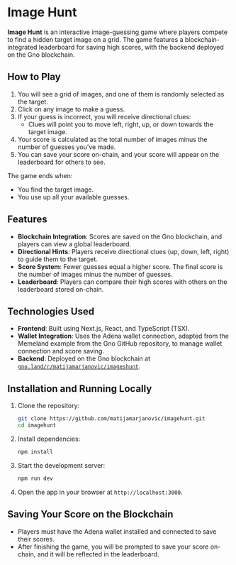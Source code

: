 
# Image Hunt

**Image Hunt** is an interactive image-guessing game where players compete to find a hidden target image on a grid. The game features a blockchain-integrated leaderboard for saving high scores, with the backend deployed on the Gno blockchain.

## How to Play

1. You will see a grid of images, and one of them is randomly selected as the target.
2. Click on any image to make a guess.
3. If your guess is incorrect, you will receive directional clues:
   - Clues will point you to move left, right, up, or down towards the target image.
4. Your score is calculated as the total number of images minus the number of guesses you’ve made.
5. You can save your score on-chain, and your score will appear on the leaderboard for others to see.

The game ends when:
- You find the target image.
- You use up all your available guesses.

## Features

- **Blockchain Integration**: Scores are saved on the Gno blockchain, and players can view a global leaderboard.
- **Directional Hints**: Players receive directional clues (up, down, left, right) to guide them to the target.
- **Score System**: Fewer guesses equal a higher score. The final score is the number of images minus the number of guesses.
- **Leaderboard**: Players can compare their high scores with others on the leaderboard stored on-chain.

## Technologies Used

- **Frontend**: Built using Next.js, React, and TypeScript (TSX).
- **Wallet Integration**: Uses the Adena wallet connection, adapted from the Memeland example from the Gno GitHub repository, to manage wallet connection and score saving.
- **Backend**: Deployed on the Gno blockchain at [`gno.land/r/matijamarjanovic/imageshunt`](https://gno.land/r/matijamarjanovic/imageshunt).

## Installation and Running Locally

1. Clone the repository:
   ```bash
   git clone https://github.com/matijamarjanovic/imagehunt.git
   cd imagehunt
   ```

2. Install dependencies:
   ```bash
   npm install
   ```

3. Start the development server:
   ```bash
   npm run dev
   ```

4. Open the app in your browser at `http://localhost:3000`.

## Saving Your Score on the Blockchain

- Players must have the Adena wallet installed and connected to save their scores.
- After finishing the game, you will be prompted to save your score on-chain, and it will be reflected in the leaderboard.

